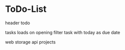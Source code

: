 # ToDo-List

header
todo
<!-- navigation icons -->
<!-- add task cancel button -->
<!-- task completed -->
<!-- inbox loads on webpage load -->
tasks loads on opening
filter task with today as due date

web storage api
projects